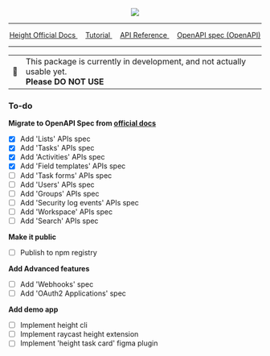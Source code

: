 <p align="center">
<img src="https://user-images.githubusercontent.com/24666383/219410352-87a39927-2e12-4ead-98b2-b4627fc2def3.png"/>
</p>

<hr />

<p align="center">
<a href="https://www.notion.so/API-documentation-643aea5bf01742de9232e5971cb4afda#96028ae01cb64dbf8a36ba9c31f3cd2a">
Height Official Docs
</a>
&nbsp;&nbsp;&nbsp;
<a href="https://height-api.xyz/http://height-api.xyz/docs/intro">
Tutorial
</a>
&nbsp;&nbsp;&nbsp;
<a href="https://height-api.xyz/docs/api/height-app-api">
API Reference
</a>
&nbsp;&nbsp;&nbsp;
<a href="http://height-api.xyz/openapi/">
OpenAPI spec (OpenAPI)
</a>
</p>


<hr />



<table align="center">
<tr>
<td>
🚧
</td>
<td>
This package is currently in development, and not actually usable yet.
<br/>
<b>Please DO NOT USE</b>
</td>
</tr>
</table>

### To-do

**Migrate to OpenAPI Spec from [official docs](https://www.notion.so/API-documentation-643aea5bf01742de9232e5971cb4afda)**
- [x] Add 'Lists' APIs spec
- [x] Add 'Tasks' APIs spec
- [x] Add 'Activities' APIs spec
- [x] Add 'Field templates' APIs spec
- [ ] Add 'Task forms' APIs spec
- [ ] Add 'Users' APIs spec
- [ ] Add 'Groups' APIs spec
- [ ] Add 'Security log events' APIs spec
- [ ] Add 'Workspace' APIs spec
- [ ] Add 'Search' APIs spec

**Make it public**
- [ ] Publish to npm registry


**Add Advanced features**
- [ ] Add 'Webhooks' spec
- [ ] Add 'OAuth2 Applications' spec

**Add demo app**
- [ ] Implement height cli
- [ ] Implement raycast height extension
- [ ] Implement 'height task card' figma plugin
